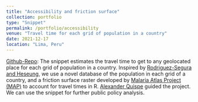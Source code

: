 ```yaml
---
title: "Accessibility and friction surface"
collection: portfolio
type: "Snippet"
permalink: /portfolio/accessibility
venue: "Travel time for each grid of population in a country"
date: 2021-12-17
location: "Lima, Peru"
---
```


[Github-Repo](): The snippet estimates the travel time to get to any geolocated place for each grid of population in a country. Inspired by [Rodriguez-Segura and Heseung](https://www.sciencedirect.com/science/article/pii/S2352728521000063?via%3Dihub), we use a novel database of the population in each grid of a country, and a friction surface raster developed by [Malaria Atlas Project (MAP)](https://malariaatlas.org/research-project/accessibility-to-healthcare/) to account for travel times in R. [Alexander Quispe](https://alexanderquispe.github.io/) guided the project. We can use the snippet for further public policy analysis.